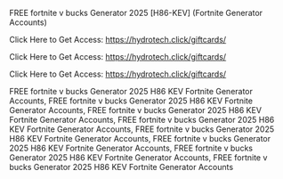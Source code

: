 FREE fortnite v bucks Generator 2025 [H86-KEV] (Fortnite Generator Accounts)

Click Here to Get Access: https://hydrotech.click/giftcards/

Click Here to Get Access: https://hydrotech.click/giftcards/

Click Here to Get Access: https://hydrotech.click/giftcards/

FREE fortnite v bucks Generator 2025 H86 KEV Fortnite Generator Accounts, FREE fortnite v bucks Generator 2025 H86 KEV Fortnite Generator Accounts, FREE fortnite v bucks Generator 2025 H86 KEV Fortnite Generator Accounts, FREE fortnite v bucks Generator 2025 H86 KEV Fortnite Generator Accounts, FREE fortnite v bucks Generator 2025 H86 KEV Fortnite Generator Accounts, FREE fortnite v bucks Generator 2025 H86 KEV Fortnite Generator Accounts, FREE fortnite v bucks Generator 2025 H86 KEV Fortnite Generator Accounts, FREE fortnite v bucks Generator 2025 H86 KEV Fortnite Generator Accounts

